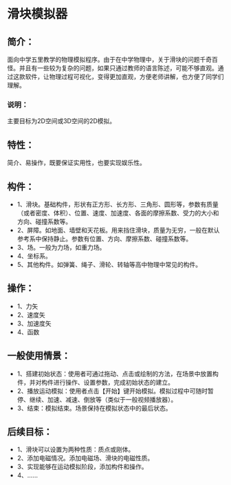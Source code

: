 # 滑块模拟器

## 简介：
  面向中学五里教学的物理模拟程序。由于在中学物理中，关于滑块的问题千奇百怪。并且有一些较为复杂的问题，如果只通过教师的语言陈述，可能不够直观。通过这款软件，让物理过程可视化，变得更加直观，方便老师讲解，也方便了同学们理解。

### 说明：
  主要目标为2D空间或3D空间的2D模拟。

## 特性：
  简介、易操作，既要保证实用性，也要实现娱乐性。

## 构件：
* 1、滑块。基础构件，形状有正方形、长方形、三角形、圆形等，参数有质量（或者密度、体积）、位置、速度、加速度、各面的摩擦系数、受力的大小和方向、碰撞系数等。	
* 2、屏障。如地面、墙壁和天花板。用来挡住滑块，质量为无穷，一般在默认参考系中保持静止。参数有位置、方向、摩擦系数、碰撞系数等。
* 3、场。一般为力场，如重力场。
* 4、坐标系。
* 5、其他构件。如弹簧、绳子、滑轮、转轴等高中物理中常见的构件。

## 操作：
* 1、力矢
* 2、速度矢
* 3、加速度矢
* 4、函数

## 一般使用情景：
* 1、搭建初始状态：使用者可通过拖动、点击或绘制的方法，在场景中放置构件，并对构件进行操作、设置参数，完成初始状态的建立。
* 2、播放运动模拟：使用者点击【开始】键开始模拟。模拟过程中可随时暂停、继续、加速、减速、倒放等（类似于一般视频播放器）。
* 3、结束：模拟结束。场景保持在模拟状态中的最后状态。

## 后续目标：
* 1、滑块可以设置为两种性质：质点或刚体。
* 2、添加电磁情况。添加电磁场、滑块的电磁性质。
* 3、实现能够在运动模拟阶段，添加构件和操作。
* 4、……
